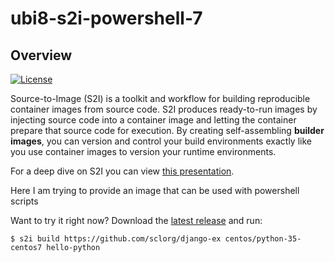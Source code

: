 # ubi8-s2i-powershell-7

## Overview

[![License](https://img.shields.io/github/license/openshift/source-to-image.svg)](https://www.apache.org/licenses/LICENSE-2.0.html)

Source-to-Image (S2I) is a toolkit and workflow for building reproducible container images from source code. S2I produces
ready-to-run images by injecting source code into a container image and letting the container prepare that source code for execution. By creating self-assembling **builder images**, you can version and control your build environments exactly like you use container images to version your runtime environments.

For a deep dive on S2I you can view [this presentation](https://www.youtube.com/watch?v=flI6zx9wH6M).

Here I am trying to provide an image that can be used with powershell scripts

Want to try it right now?  Download the [latest release](https://github.com/openshift/source-to-image/releases/latest) and run:

	$ s2i build https://github.com/sclorg/django-ex centos/python-35-centos7 hello-python
